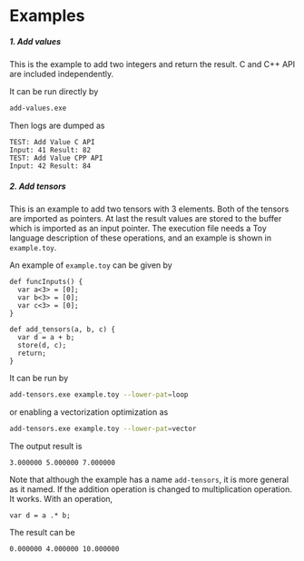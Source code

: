 # Examples

##### 1. Add values

This is the example to add two integers and return the result. C and C++ API are included independently.

It can be run directly by

```bash
add-values.exe
```

Then logs are dumped as

```text
TEST: Add Value C API
Input: 41 Result: 82
TEST: Add Value CPP API
Input: 42 Result: 84
```

##### 2. Add tensors

This is an example to add two tensors with 3 elements. Both of the tensors are imported as pointers. At last the result
values are stored to the buffer which is imported as an input pointer. The execution file needs a Toy language
description of these operations, and an example is shown in `example.toy`.

An example of `example.toy` can be given by

```text
def funcInputs() {
  var a<3> = [0];
  var b<3> = [0];
  var c<3> = [0];
}

def add_tensors(a, b, c) {
  var d = a + b;
  store(d, c);
  return;
}
```

It can be run by

```bash
add-tensors.exe example.toy --lower-pat=loop
```
or enabling a vectorization optimization as
```bash
add-tensors.exe example.toy --lower-pat=vector
```

The output result is
```text
3.000000 5.000000 7.000000
```

Note that although the example has a name `add-tensors`, it is more general as it named.
If the addition operation is changed to multiplication operation. It works.
With an operation,
```text
var d = a .* b;
```

The result can be
```text
0.000000 4.000000 10.000000
```
